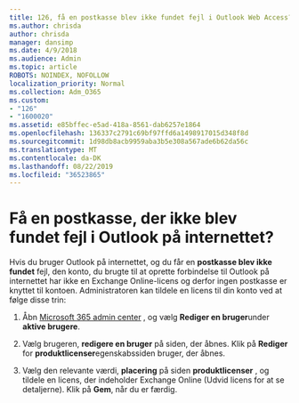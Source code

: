 ```yaml
---
title: 126, få en postkasse blev ikke fundet fejl i Outlook Web Access?
ms.author: chrisda
author: chrisda
manager: dansimp
ms.date: 4/9/2018
ms.audience: Admin
ms.topic: article
ROBOTS: NOINDEX, NOFOLLOW
localization_priority: Normal
ms.collection: Adm_O365
ms.custom:
- "126"
- "1600020"
ms.assetid: e85bffec-e5ad-418a-8561-dab6257e1864
ms.openlocfilehash: 136337c2791c69bf97ffd6a1498917015d348f8d
ms.sourcegitcommit: 1d98db8acb9959aba3b5e308a567ade6b62da56c
ms.translationtype: MT
ms.contentlocale: da-DK
ms.lasthandoff: 08/22/2019
ms.locfileid: "36523865"
---
```

# <a name="getting-a-mailbox-not-found-error-in-outlook-on-the-web"></a>Få en postkasse, der ikke blev fundet fejl i Outlook på internettet?

Hvis du bruger Outlook på internettet, og du får en **postkasse blev ikke fundet** fejl, den konto, du brugte til at oprette forbindelse til Outlook på internettet har ikke en Exchange Online-licens og derfor ingen postkasse er knyttet til kontoen. Administratoren kan tildele en licens til din konto ved at følge disse trin:

1. Åbn [Microsoft 365 admin center](https://portal.office.com/adminportal/home#/homepage) , og vælg **Rediger en bruger**under **aktive brugere**.

2. Vælg brugeren, **redigere en bruger** på siden, der åbnes. Klik på **Rediger** for **produktlicenser**egenskabssiden bruger, der åbnes.

3. Vælg den relevante værdi, **placering** på siden **produktlicenser** , og tildele en licens, der indeholder Exchange Online (Udvid licens for at se detaljerne). Klik på **Gem**, når du er færdig.
